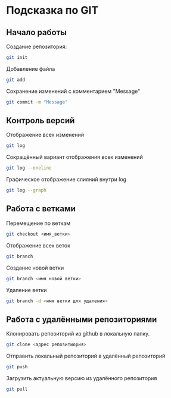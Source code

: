 # Подсказка по GIT

## Начало работы

Создание репозитория:
```sh
git init
```

Добавление файла 
```sh
git add
```

Сохранение изменений с комментарием "Message"
```sh
git commit -m "Message"
```

## Контроль версий

Отображение всех изменений
```sh
git log
```

Сокращённый вариант отображения всех изменений
```sh
git log --oneline
```

Графическое отображение слияний внутри log
```sh
git log --graph
```

## Работа с ветками

Перемещение по веткам
```sh
git checkout <имя_ветки>
```

Отображение всех веток
```sh
git branch
```

Создание новой ветки
```sh
git branch <имя новой ветки>
```

Удаление ветки
```sh
git branch -d <имя ветки для удаления>
```

## Работа с удалёнными репозиториями

Клонировать репозиторий из github в локальную папку.
```sh
git clone <адрес репозитиория>
```

Отправить локальный репозиторий в удалённый репозиторий
```sh
git push
```

Загрузить актуальную версию из удалённого репозитория
```sh
git pull
```
